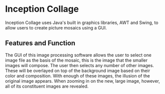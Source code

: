 # Inception Collage

Inception Collage uses Java's built in graphics libraries, AWT and Swing, to allow users to create picture mosaics using a GUI.

## Features and Function

The GUI of this image processing software allows the user to select one image file as the basis of the mosaic, this is the image that the smaller images will compose. The user then selects any number of other images. These will be overlayed on top of the background image based on their color and composition. With enough of these images, the illusion of the original image appears. When zooming in on the new, large image, however, all of its constituent images are revealed.